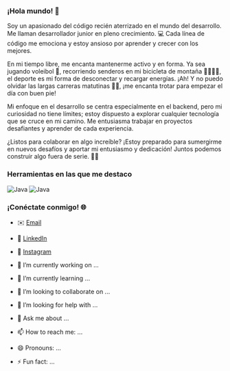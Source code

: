 ### ¡Hola mundo! 👋
Soy un apasionado del código recién aterrizado en el mundo del desarrollo. Me llaman desarrollador junior en pleno crecimiento. 💻 Cada línea de código me emociona y estoy ansioso por aprender y crecer con los mejores.

En mi tiempo libre, me encanta mantenerme activo y en forma. Ya sea jugando voleibol 🏐, recorriendo senderos en mi bicicleta de montaña 🚵‍♂️🚴‍♂️, el deporte es mi forma de desconectar y recargar energías. ¡Ah! Y no puedo olvidar las largas carreras matutinas 🏃‍♂️, ¡me encanta trotar para empezar el día con buen pie!

Mi enfoque en el desarrollo se centra especialmente en el backend, pero mi curiosidad no tiene límites; estoy dispuesto a explorar cualquier tecnología que se cruce en mi camino. Me entusiasma trabajar en proyectos desafiantes y aprender de cada experiencia.

¿Listos para colaborar en algo increíble? ¡Estoy preparado para sumergirme en nuevos desafíos y aportar mi entusiasmo y dedicación! Juntos podemos construir algo fuera de serie. 🚀✨

### Herramientas en las que me destaco

![Java](https://img.shields.io/badge/Lenguajes-Java-Yellow)
![Java](https://img.shields.io/badge/Lenguajes-Java-Yellow)


### ¡Conéctate conmigo! 🌐

- ✉️ [Email](ersanchezg100@gmail.com)
- 💼 [LinkedIn](https://www.linkedin.com/in/romairo-sanchez-b08436248/)
- 📸 [Instagram](https://www.instagram.com/romairo.s/)




- 🔭 I’m currently working on ...
- 🌱 I’m currently learning ...
- 👯 I’m looking to collaborate on ...
- 🤔 I’m looking for help with ...
- 💬 Ask me about ...
- 📫 How to reach me: ...
- 😄 Pronouns: ...
- ⚡ Fun fact: ...

